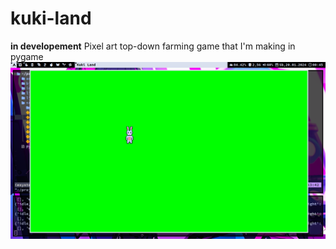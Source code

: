 # kuki-land
**in developement**
Pixel art top-down farming game that I'm making in pygame
![](ss.png)
